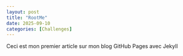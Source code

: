 ```yaml
---
layout: post
title: "RootMe"
date: 2025-09-10
categories: [Challenges]
---
```


Ceci est mon premier article sur mon blog GitHub Pages avec Jekyll
